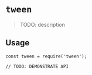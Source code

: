 # `tween`

> TODO: description

## Usage

```
const tween = require('tween');

// TODO: DEMONSTRATE API
```
